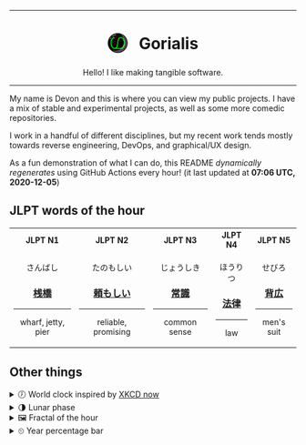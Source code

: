 ***

<h1 align="center">
<sub>
    <img src="readme/resources/avatar.png" height="36">
</sub>
&nbsp;
Gorialis
</h1>
<p align="center">
Hello! I like making tangible software.
</p>

***

My name is Devon and this is where you can view my public projects. I have a mix of stable and experimental projects, as well as some more comedic repositories.

I work in a handful of different disciplines, but my recent work tends mostly towards reverse engineering, DevOps, and graphical/UX design.

As a fun demonstration of what I can do, this README *dynamically regenerates* using GitHub Actions every hour! (it last updated at **07:06 UTC, 2020-12-05**)

<h2>JLPT words of the hour</h2>
<table>
    <tr>
        <th>JLPT N1</th>
        <th>JLPT N2</th>
        <th>JLPT N3</th>
        <th>JLPT N4</th>
        <th>JLPT N5</th>
    </tr>
    <tr>
        <td>
            <p align="center">さんばし</p>
            <h3 align="center"><b><a href="https://jisho.org/search/%E6%A1%9F%E6%A9%8B">桟橋</a></b></h3>
            <hr>
            <p align="center">wharf,<wbr> jetty,<wbr> pier</p>
        </td>
        <td>
            <p align="center">たのもしい</p>
            <h3 align="center"><b><a href="https://jisho.org/search/%E9%A0%BC%E3%82%82%E3%81%97%E3%81%84">頼もしい</a></b></h3>
            <hr>
            <p align="center">reliable,<wbr> promising</p>
        </td>
        <td>
            <p align="center">じょうしき</p>
            <h3 align="center"><b><a href="https://jisho.org/search/%E5%B8%B8%E8%AD%98">常識</a></b></h3>
            <hr>
            <p align="center">common sense</p>
        </td>
        <td>
            <p align="center">ほうりつ</p>
            <h3 align="center"><b><a href="https://jisho.org/search/%E6%B3%95%E5%BE%8B">法律</a></b></h3>
            <hr>
            <p align="center">law</p>
        </td>
        <td>
            <p align="center">せびろ</p>
            <h3 align="center"><b><a href="https://jisho.org/search/%E8%83%8C%E5%BA%83">背広</a></b></h3>
            <hr>
            <p align="center">men's suit</p>
        </td>
    </tr>
</table>

<h2>Other things</h2>
<details>
<summary>🕖  World clock inspired by <a href="https://xkcd.com/now">XKCD now</a></summary>

> <img src="generated/now.png" width="512">

</details>
<details>
<summary>🌗 Lunar phase</summary>

The moon is approximately 70.27% through its phase (Last Quarter).

</details>
<details>
<summary>&#x1f5bc; Fractal of the hour</summary>

> <img src="generated/fractal.png" width="512">

</details>
<details>
<summary>&#x23f2; Year percentage bar</summary>
<pre><code>2020 [██████████████████▁▁] 92.70%</code></pre>
</details>
